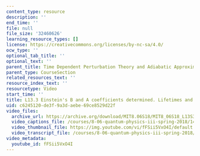 ```yaml
---
content_type: resource
description: ''
end_time: ''
file: null
file_size: '32460626'
learning_resource_types: []
license: https://creativecommons.org/licenses/by-nc-sa/4.0/
ocw_type: ''
optional_tab_title: ''
optional_text: ''
parent_title: Time Dependent Perturbation Theory and Adiabatic Approximation
parent_type: CourseSection
related_resources_text: ''
resource_index_text: ''
resourcetype: Video
start_time: ''
title: L13.3 Einstein's B and A coefficients determined. Lifetimes and selection rules
uid: c6245120-de3f-9a3d-aebe-69ce8529d22f
video_files:
  archive_url: https://archive.org/download/MIT8.06S18/MIT8_06S18_L13S3_300k.mp4
  video_captions_file: /courses/8-06-quantum-physics-iii-spring-2018/140a4ba338255c00874eac8b707938b0_fFSii5VxO4I.vtt
  video_thumbnail_file: https://img.youtube.com/vi/fFSii5VxO4I/default.jpg
  video_transcript_file: /courses/8-06-quantum-physics-iii-spring-2018/41e573f2d896ffafed8cd323ffec52bf_fFSii5VxO4I.pdf
video_metadata:
  youtube_id: fFSii5VxO4I
---
```


